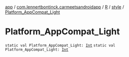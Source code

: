 [app](../../../index.md) / [com.lennertbontinck.carmeetsandroidapp](../../index.md) / [R](../index.md) / [style](index.md) / [Platform_AppCompat_Light](./-platform_-app-compat_-light.md)

# Platform_AppCompat_Light

`static val Platform_AppCompat_Light: `[`Int`](https://kotlinlang.org/api/latest/jvm/stdlib/kotlin/-int/index.html)
`static val Platform_AppCompat_Light: `[`Int`](https://kotlinlang.org/api/latest/jvm/stdlib/kotlin/-int/index.html)